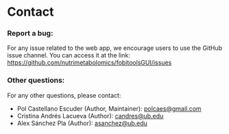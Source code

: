 # Contact

### Report a bug:

For any issue related to the web app, we encourage users to use the GitHub issue channel. You can access it at the link: https://github.com/nutrimetabolomics/fobitoolsGUI/issues

### Other questions:

For any other questions, please contact:

  - Pol Castellano Escuder (Author, Maintainer): polcaes@gmail.com
  - Cristina Andrés Lacueva (Author): candres@ub.edu
  - Alex Sánchez Pla (Author): asanchez@ub.edu